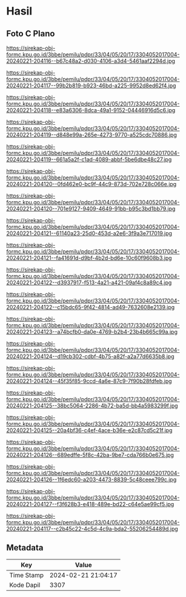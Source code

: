 # Hasil

## Foto C Plano

https://sirekap-obj-formc.kpu.go.id/3bbe/pemilu/pdpr/33/04/05/20/17/3304052017004-20240221-204116--b67c48a2-d030-4106-a3d4-5461aaf2294d.jpg

https://sirekap-obj-formc.kpu.go.id/3bbe/pemilu/pdpr/33/04/05/20/17/3304052017004-20240221-204117--99b2b819-b923-46bd-a225-9952d8ed62f4.jpg

https://sirekap-obj-formc.kpu.go.id/3bbe/pemilu/pdpr/33/04/05/20/17/3304052017004-20240221-204118--e83a6306-8dca-49a1-9152-04446916d5c6.jpg

https://sirekap-obj-formc.kpu.go.id/3bbe/pemilu/pdpr/33/04/05/20/17/3304052017004-20240221-204119--d848e99a-265e-4273-9770-a525cdc70886.jpg

https://sirekap-obj-formc.kpu.go.id/3bbe/pemilu/pdpr/33/04/05/20/17/3304052017004-20240221-204119--661a5a2f-c1ad-4089-abbf-5be6dbe48c27.jpg

https://sirekap-obj-formc.kpu.go.id/3bbe/pemilu/pdpr/33/04/05/20/17/3304052017004-20240221-204120--0fd462e0-bc9f-44c9-873d-702e728c066e.jpg

https://sirekap-obj-formc.kpu.go.id/3bbe/pemilu/pdpr/33/04/05/20/17/3304052017004-20240221-204120--701e9127-9409-4649-91bb-b95c3bd1bb79.jpg

https://sirekap-obj-formc.kpu.go.id/3bbe/pemilu/pdpr/33/04/05/20/17/3304052017004-20240221-204121--61140a23-25d0-453d-a2e6-3f9a3e717019.jpg

https://sirekap-obj-formc.kpu.go.id/3bbe/pemilu/pdpr/33/04/05/20/17/3304052017004-20240221-204121--fa41691d-d9bf-4b2d-bd6e-10c60f9608b3.jpg

https://sirekap-obj-formc.kpu.go.id/3bbe/pemilu/pdpr/33/04/05/20/17/3304052017004-20240221-204122--d3937917-f513-4a21-a421-09af4c8a89c4.jpg

https://sirekap-obj-formc.kpu.go.id/3bbe/pemilu/pdpr/33/04/05/20/17/3304052017004-20240221-204122--c15bdc65-9f42-4814-ad49-7632608e2139.jpg

https://sirekap-obj-formc.kpu.go.id/3bbe/pemilu/pdpr/33/04/05/20/17/3304052017004-20240221-204123--a74bcfb0-da0e-4769-b2b4-23b4b665c99a.jpg

https://sirekap-obj-formc.kpu.go.id/3bbe/pemilu/pdpr/33/04/05/20/17/3304052017004-20240221-204124--d19cb302-cdbf-4b75-a82f-a2a77d6635b8.jpg

https://sirekap-obj-formc.kpu.go.id/3bbe/pemilu/pdpr/33/04/05/20/17/3304052017004-20240221-204124--45f35f85-9ccd-4a6e-87c9-7f90b28fdfeb.jpg

https://sirekap-obj-formc.kpu.go.id/3bbe/pemilu/pdpr/33/04/05/20/17/3304052017004-20240221-204125--38bc5064-2286-4b72-ba5d-bb4a5983299f.jpg

https://sirekap-obj-formc.kpu.go.id/3bbe/pemilu/pdpr/33/04/05/20/17/3304052017004-20240221-204125--20a4bf36-c4ef-4ace-b36e-e2c87cd5c21f.jpg

https://sirekap-obj-formc.kpu.go.id/3bbe/pemilu/pdpr/33/04/05/20/17/3304052017004-20240221-204126--689edffe-5f8c-42ba-9be7-cda766b0e675.jpg

https://sirekap-obj-formc.kpu.go.id/3bbe/pemilu/pdpr/33/04/05/20/17/3304052017004-20240221-204126--1f6edc60-a203-4473-8839-5c48ceee799c.jpg

https://sirekap-obj-formc.kpu.go.id/3bbe/pemilu/pdpr/33/04/05/20/17/3304052017004-20240221-204127--f3f628b3-e418-489e-bd22-c64e5ae99cf5.jpg

https://sirekap-obj-formc.kpu.go.id/3bbe/pemilu/pdpr/33/04/05/20/17/3304052017004-20240221-204117--c2b45c22-4c5d-4c9a-bda2-55206254489d.jpg


## Metadata

| Key        | Value               |
| ---------- | ------------------- |
| Time Stamp | 2024-02-21 21:04:17 |
| Kode Dapil | 3307                |




